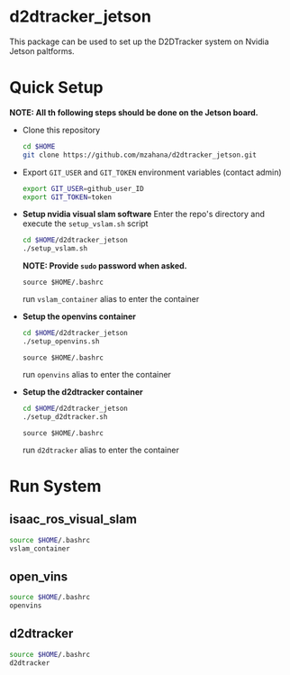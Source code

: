 # d2dtracker_jetson
This package can be used to set up the D2DTracker system on Nvidia Jetson paltforms. 

# Quick Setup
**NOTE: All th following steps should be done on the Jetson board.**

* Clone this repository 
    ```BASH
    cd $HOME
    git clone https://github.com/mzahana/d2dtracker_jetson.git
    ```
* Export `GIT_USER` and `GIT_TOKEN` environment variables (contact admin)
    ```bash
    export GIT_USER=github_user_ID
    export GIT_TOKEN=token
    ```
* **Setup nvidia visual slam software** Enter the repo's directory and execute the `setup_vslam.sh` script
    ```bash
    cd $HOME/d2dtracker_jetson
    ./setup_vslam.sh
    ```
    **NOTE: Provide `sudo` password when asked.**

    `source $HOME/.bashrc`

    run `vslam_container` alias to enter the container
* **Setup the openvins container**
    ```bash
    cd $HOME/d2dtracker_jetson
    ./setup_openvins.sh
    ```
    `source $HOME/.bashrc`

    run `openvins` alias to enter the container

* **Setup the d2dtracker container**
    ```bash
    cd $HOME/d2dtracker_jetson
    ./setup_d2dtracker.sh
    ```
    `source $HOME/.bashrc`

    run `d2dtracker` alias to enter the container

# Run System
## isaac_ros_visual_slam

```bash
source $HOME/.bashrc
vslam_container
```

## open_vins
```bash
source $HOME/.bashrc
openvins
```

## d2dtracker
```bash
source $HOME/.bashrc
d2dtracker
```